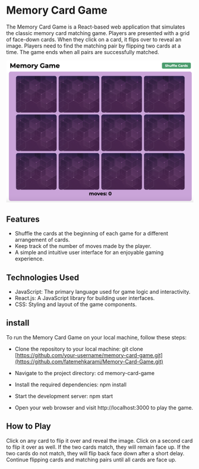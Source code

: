 # Memory Card Game
The Memory Card Game is a React-based web application that simulates the classic memory card matching game. Players are presented with a grid of face-down cards. When they click on a card, it flips over to reveal an image. Players need to find the matching pair by flipping two cards at a time. The game ends when all pairs are successfully matched.

<div align="center">
  <img src="public/images/Screenshot.png" alt="Memory Card Game Screenshot" width="800">
</div>

## Features
- Shuffle the cards at the beginning of each game for a different arrangement of cards.
- Keep track of the number of moves made by the player.
- A simple and intuitive user interface for an enjoyable gaming experience.
  
## Technologies Used
- JavaScript: The primary language used for game logic and interactivity.
- React.js: A JavaScript library for building user interfaces.
- CSS: Styling and layout of the game components.

## install
To run the Memory Card Game on your local machine, follow these steps:

- Clone the repository to your local machine:
git clone [https://github.com/your-username/memory-card-game.git](https://github.com/fatemehkarami/Memory-Card-Game.git)

- Navigate to the project directory:
cd memory-card-game

- Install the required dependencies:
npm install

- Start the development server:
npm start

- Open your web browser and visit http://localhost:3000 to play the game.
  
## How to Play
Click on any card to flip it over and reveal the image.
Click on a second card to flip it over as well.
If the two cards match, they will remain face up.
If the two cards do not match, they will flip back face down after a short delay.
Continue flipping cards and matching pairs until all cards are face up.
